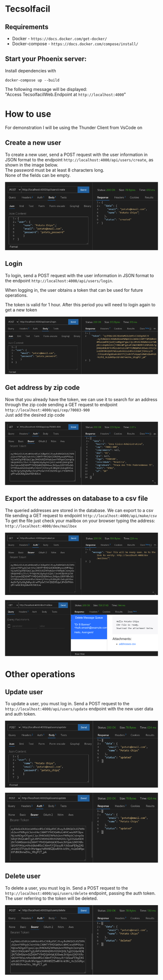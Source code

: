 # Tecsolfacil

## Requirements

  * Docker - `https://docs.docker.com/get-docker/`
  * Docker-compose - `https://docs.docker.com/compose/install/`

## Start your Phoenix server:

Install dependencies with 
```
docker-compose up --build
```

The following message will be displayed:\
"Access TecsolfacilWeb.Endpoint at `http://localhost:4000`"

# How to use

For demonstration I will be using the Thunder Client from VsCode on 

## Create a new user

To create a new user, send a POST request with the user information in JSON format to the endpoint `http://localhost:4000/api/users/create`, as shown in the image below. \
The password must be at least 8 characters long. \
None of the fields can be empty.

![user_create](/.imgs/user_create.png "Create a new user")


## Login

To login, send a POST request with the user information in JSON format to the endpoint `http://localhost:4000/api/users/login`.

When logging in, the user obtains a token that can be used for future operations.

The token is valid for 1 hour. After this period you will need to login again to get a new token

![user_login](/.imgs/user_login.png "Login")

## Get address by zip code

Now that you already have the token, we can use it to search for an address through the zip code sending a GET request to endpoint `http://localhost:4000/api/cep/70083-900`\
 Just add the desired zip code

![get_address](/.imgs/get_address.png "Get address by zip code")

## Export the addresses on database to a csv file

The queried addresses are stored in the database. We can export to a csv file sending a GET request to endpoint `http://localhost:4000/api/make/csv`\
To get the file just check your mailbox on your browser typing the address: `http://localhost:4000/dev/mailbox`

![make_scv](/.imgs/make_csv.png "Export to csv file")

![mailbox](/.imgs/mailbox.png "Mailbox")

# Other operations

## Update user

To update a user, you must log in.
Send a POST request to the `http://localhost:4000/api/users/update` endpoint with the new user data and auth token.

![mailbox](/.imgs/user_update_body.png "Mailbox")

![mailbox](/.imgs/user_update_token.png "Mailbox")

## Delete user

To delete a user, you must log in.
Send a POST request to the `http://localhost:4000/api/users/delete` endpoint, passing the auth token. The user referring to the token will be deleted.

![mailbox](/.imgs/user_delete.png "Mailbox")